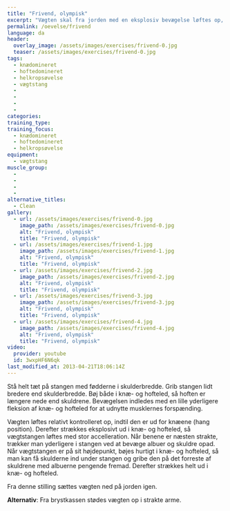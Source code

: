 ```yaml
---
title: "Frivend, olympisk"
excerpt: "Vægten skal fra jorden med en eksplosiv bevægelse løftes op, så den kommer til at hvile på brystkassen."
permalink: /oevelse/frivend
language: da
header:
  overlay_image: /assets/images/exercises/frivend-0.jpg
  teaser: /assets/images/exercises/frivend-0.jpg
tags:
  - knædomineret
  - hoftedomineret
  - helkropsøvelse
  - vægtstang
  - 
  - 
  - 
  - 
categories:
training_type: 
training_focus: 
  - knædomineret
  - hoftedomineret
  - helkropsøvelse
equipment:
  - vægtstang
muscle_group:
  - 
  - 
  - 
  - 
alternative_titles:
  - Clean
gallery:
  - url: /assets/images/exercises/frivend-0.jpg
    image_path: /assets/images/exercises/frivend-0.jpg
    alt: "Frivend, olympisk"
    title: "Frivend, olympisk"
  - url: /assets/images/exercises/frivend-1.jpg
    image_path: /assets/images/exercises/frivend-1.jpg
    alt: "Frivend, olympisk"
    title: "Frivend, olympisk"
  - url: /assets/images/exercises/frivend-2.jpg
    image_path: /assets/images/exercises/frivend-2.jpg
    alt: "Frivend, olympisk"
    title: "Frivend, olympisk"
  - url: /assets/images/exercises/frivend-3.jpg
    image_path: /assets/images/exercises/frivend-3.jpg
    alt: "Frivend, olympisk"
    title: "Frivend, olympisk"
  - url: /assets/images/exercises/frivend-4.jpg
    image_path: /assets/images/exercises/frivend-4.jpg
    alt: "Frivend, olympisk"
    title: "Frivend, olympisk"
video:
  provider: youtube
  id: 3wxpHF6N6qk
last_modified_at: 2013-04-21T18:06:14Z
---
```


Stå helt tæt på stangen med fødderne i skulderbredde. Grib stangen lidt bredere end skulderbredde. Bøj både i knæ- og hofteled, så hoften er længere nede end skuldrene. Bevægelsen indledes med en lille yderligere fleksion af knæ- og hofteled for at udnytte musklernes forspænding.

Vægten løftes relativt kontrolleret op, indtil den er ud for knæene (hang position). Derefter strækkes eksplosivt ud i knæ- og hofteled, så vægtstangen løftes med stor accelleration. Når benene er næsten strakte, trækker man yderligere i stangen ved at bevæge albuer og skuldre opad. Når vægtstangen er på sit højdepunkt, bøjes hurtigt i knæ- og hofteled, så man kan få skulderne ind under stangen og gribe den på det forreste af skuldrene med albuerne pengende fremad. Derefter strækkes helt ud i knæ- og hofteled.

Fra denne stilling sættes vægten ned på jorden igen.

**Alternativ**: Fra brystkassen stødes vægten op i strakte arme.
